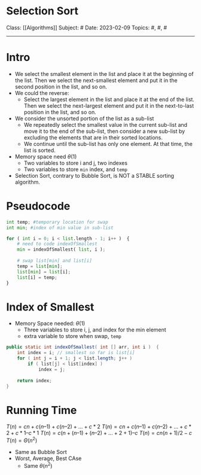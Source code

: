 # Selection Sort
Class: [[Algorithms]]
Subject: #
Date: 2023-02-09
Topics: #, #, # 

---

# Intro 

- We select the smallest element in the list and place it at the beginning of the list. Then we select the next-smallest element and put it in the second position in the list, and so on.
- We could the reverse:
	- Select the largest element in the list and place it at  the end of the list. Then we select the next-largest element and put it in the next-to-last position in the list, and so on.
- We consider the unsorted portion of the list as a sub-list
	- We repeatedly select the smallest value in the  current sub-list and move it to the end of the sub-list, then consider a new sub-list by  excluding the elements that are in their sorted locations.
	- We continue until the sub-list has only one element. At that time, the list is sorted.
- Memory space need $\theta(1)$
	- Two variables to store i and j, two indexes
	- Two variables to store `min` index, and `temp`
- Selection Sort, contrary to Bubble Sort, is NOT a STABLE sorting algorithm.
# Pseudocode

```python
int temp; #temporary location for swap  
int min; #index of min value in sub-list  

for ( int i = 0; i < list.length - 1; i++ )  {  
	# need to code indexOfSmallest  
	min = indexOfSmallest( list, i );  
	
	# swap list[min] and list[i]  
	temp = list[min];  
	list[min] = list[i];  
	list[i] = temp;  
}
```

# Index of Smallest
- Memory Space needed: $\theta(1)$
	- Three variables to store i, j, and index for the min element
	- extra variable to store when swap, `temp`
```java
public static int indexOfSmallest( int [] arr, int i )  {  
	int index = i; // smallest so far is list[i]  
	for ( int j = i + 1; j < list.length; j++ )
		if ( list[j] < list[index] )  
			index = j;  
		  
	return index;  
}
```

# Running Time
$T( n ) = c n + c ( n – 1 ) + c ( n – 2 ) + ... + c * 2$
$T( n ) = c n + c ( n – 1 ) + c ( n – 2 ) + ... + c * 2 + c * 1 – c * 1$ 
$T( n ) = c ( n + ( n – 1 ) + ( n – 2 ) + ... + 2 + 1 ) – c$
$T( n ) = c n ( n + 1 ) / 2 - c$
$T( n ) = Θ( n^2)$

- Same as Bubble Sort
- Worst, Average, Best CAse
	- Same $\theta(n^2)$
